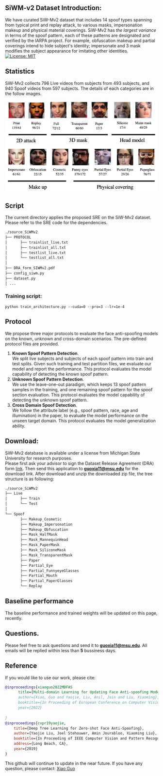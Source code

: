 ## SiWM-v2 Dataset Introduction:
We have curated SiW-Mv2 dataset that includes $14$ spoof types spanning from typical print and replay attack, to various masks, impersonation makeup and physical material coverings. SiW-Mv2 has *the largest variance* in terms of the spoof pattern, each of these patterns 
are designated and verified by the IARPA project. For example, obfuscation makeup and partial coverings intend to hide subject's identity; impersonate and $3$ mask modifies the subject appearance for imitating other identities. <br />
[![License: MIT](https://img.shields.io/badge/License-MIT-yellow.svg)](https://opensource.org/licenses/MIT)

## Statistics
SiW-Mv2 collects $796$ Live videos from subjects from $493$ subjects, and $940$ Spoof videos from $597$ subjects. 
The details of each categories are in the follow images. 

<p align="center">
<img src="https://github.com/CHELSEA234/Multi-domain-learning-FAS/blob/main/figures/siwmv2_dataset.png" alt="drawing" width="800"/>
</p>

## Script 
The current directory applies the proposed SRE on the SiW-Mv2 dataset. Please refer to the SRE code for the dependencies.
```bash
./source_SiWMv2
├── PROTOCOL
│      ├── trainlist_live.txt
│      ├── trainlist_all.txt
│      ├── testlist_live.txt
│      └── testlist_all.txt
│ 
├── DRA_form_SIWMv2.pdf
├── config_siwm.py
├── dataset.py
│ ...
```

### Training script: 
```
python train_architecture.py --cuda=0 --pro=3 --lr=1e-4
```


## Protocol
We propose three major protocols to evaluate the face anti-spoofing models on the known, unknown and cross-domain scenarios. 
The pre-defined protocol files are provided.
1. **Known Spoof Pattern Detection**. <br />
   We split live subjects and subjects of each spoof pattern into train and test splits. Given such training and test partition files, 
   we evaluate our model and report the performance. This protocol evaluates the model capability of detecting the known spoof pattern.
2. **Unknown Spoof Pattern Detection**. <br />
   We use the leave-one-out paradigm, which keeps $13$ spoof pattern samples in the training, and one remaining spoof pattern for the spoof section evaluation. 
   This protocol evaluates the model capability of detecting the unknown spoof pattern.
3. **Cross Domain Spoof Detection**. <br />
   We follow the attribute label (e.g., spoof pattern, race, age and illumination) in the paper, to evaluate the model performance on the unseen target domain. 
   This protocol evaluates the model generalization ability.

## Download:
SiW-Mv2 database is available under a license from Michigan State University for research purposes. <br />
Please first ask your advisor to sign the Dataset Release Agreement (DRA) form [link](https://github.com/CHELSEA234/Multi-domain-learning-FAS/blob/main/source_SiWMv2/DRA_form_SIWMv2.pdf). Then send this application to **guoxia11@msu.edu** for the download link.
After download and unzip the downloaded zip file, the tree structure is as following:
```bash
./source_SiWMv2
├── Live
│      ├── Train
│      └── Test
│ 
└── Spoof
       ├── Makeup_Cosmetic
       ├── Makeup_Impersonation
       ├── Makeup_Obfuscation
       ├── Mask_HalfMask
       ├── Mask_MannequinHead
       ├── Mask_PaperMask
       ├── Mask_SiliconeMask
       ├── Mask_TransparentMask
       ├── Paper
       ├── Partial_Eye
       ├── Partial_FunnyeyeGlasses
       ├── Partial_Mouth
       ├── Partial_PaperGlasses
       └── Replay
```

## Baseline performance
The baseline performance and trained weights will be updated on this page, recently.

## Questions.
Please feel free to ask questions and send it to **guoxia11@msu.edu**. All emails will be replied within less than **5** bussiness days. 

## Reference
If you would like to use our work, please cite:
```Bibtex
@inproceedings{xiaoguo2022MDFAS
      title={Multi-domain Learning for Updating Face Anti-spoofing Models}, 
      author={Xiao, Guo and Yaojie, Liu, Anil, Jain and Liu, Xiaoming},
      booktitle={In Proceeding of European Conference on Computer Vision (ECCV 2022)},
      year={2022}
      
}
@inproceedings{cvpr19yaojie,
    title={Deep Tree Learning for Zero-shot Face Anti-Spoofing},
    author={Yaojie Liu, Joel Stehouwer, Amin Jourabloo, Xiaoming Liu},
    booktitle={In Proceeding of IEEE Computer Vision and Pattern Recognition (CVPR 2019)},
    address={Long Beach, CA},
    year={2019}
}
```
This github will continue to update in the near future. If you have any question, please contact: [Xiao Guo](guoxia11@msu.edu) 
